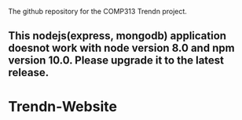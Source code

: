 The github repository for the COMP313 Trendn project.

## This nodejs(express, mongodb) application doesnot work with node version 8.0 and npm version 10.0. Please upgrade it to the latest release.
# Trendn-Website
